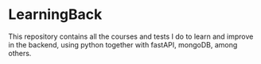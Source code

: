 # LearningBack
This repository contains all the courses and tests I do to learn and improve in the backend, using python together with fastAPI, mongoDB, among others.
